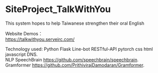 # SiteProject_TalkWithYou   

This system hopes to help Taiwanese strengthen their oral English   

Website Demos：  
https://talkwithyou.serveirc.com/  
  
 Technology used: Python Flask Line-bot RESTful-API pytorch css html javascript DNS.  
 NLP SpeechBrain https://github.com/speechbrain/speechbrain.  
 Gramformer https://github.com/PrithivirajDamodaran/Gramformer.  
 
 
